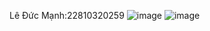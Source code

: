 Lê Đức Mạnh:22810320259
![image](https://github.com/user-attachments/assets/17635799-56f8-4964-9d55-d960cb7579d9)
![image](https://github.com/user-attachments/assets/c9a81425-801c-466a-8417-228477d286f9)
